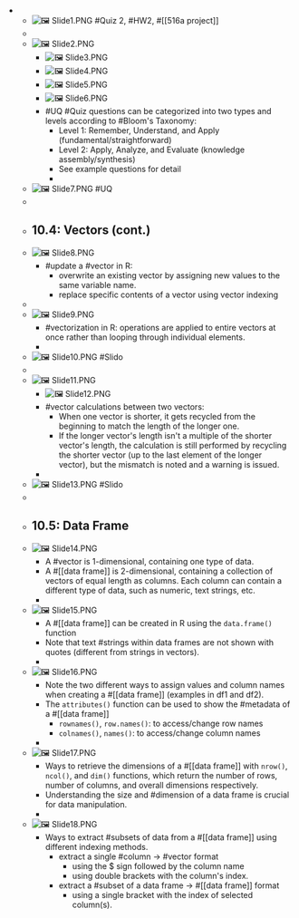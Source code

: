 -
	- ![🖼 Slide1.PNG](../assets/storages/logseq-plugin-multiple-assets/20240308_200928_Slide1.PNG) #Quiz 2, #HW2, #[[516a project]]
	-
	- ![🖼 Slide2.PNG](../assets/storages/logseq-plugin-multiple-assets/20240308_200928_Slide2.PNG)
		- ![🖼 Slide3.PNG](../assets/storages/logseq-plugin-multiple-assets/20240308_200928_Slide3.PNG)
		- ![🖼 Slide4.PNG](../assets/storages/logseq-plugin-multiple-assets/20240308_200928_Slide4.PNG)
		- ![🖼 Slide5.PNG](../assets/storages/logseq-plugin-multiple-assets/20240308_200928_Slide5.PNG)
		- ![🖼 Slide6.PNG](../assets/storages/logseq-plugin-multiple-assets/20240308_200928_Slide6.PNG)
		- #UQ #Quiz questions can be categorized into two types and levels according to #Bloom's Taxonomy:
			- Level 1: Remember, Understand, and Apply (fundamental/straightforward)
			- Level 2: Apply, Analyze, and Evaluate (knowledge assembly/synthesis)
			- See example questions for detail
			-
	- ![🖼 Slide7.PNG](../assets/storages/logseq-plugin-multiple-assets/20240308_200929_Slide7.PNG) #UQ
	-
	- ## 10.4: Vectors (cont.)
	- ![🖼 Slide8.PNG](../assets/storages/logseq-plugin-multiple-assets/20240308_200929_Slide8.PNG)
		- #update a #vector in R:
			- overwrite an existing vector by assigning new values to the same variable name.
			- replace specific contents of a vector using vector indexing
	-
	- ![🖼 Slide9.PNG](../assets/storages/logseq-plugin-multiple-assets/20240308_200929_Slide9.PNG)
		- #vectorization in R: operations are applied to entire vectors at once rather than looping through individual elements.
		-
	- ![🖼 Slide10.PNG](../assets/storages/logseq-plugin-multiple-assets/20240308_200929_Slide10.PNG) #Slido
	-
	- ![🖼 Slide11.PNG](../assets/storages/logseq-plugin-multiple-assets/20240308_200930_Slide11.PNG)
		- ![🖼 Slide12.PNG](../assets/storages/logseq-plugin-multiple-assets/20240308_200930_Slide12.PNG)
		- #vector calculations between two vectors:
			- When one vector is shorter, it gets recycled from the beginning to match the length of the longer one.
			- If the longer vector's length isn't a multiple of the shorter vector's length, the calculation is still performed by recycling the shorter vector (up to the last element of the longer vector), but the mismatch is noted and a warning is issued.
		-
	- ![🖼 Slide13.PNG](../assets/storages/logseq-plugin-multiple-assets/20240308_200930_Slide13.PNG) #Slido
	-
	- ## 10.5: Data Frame
	- ![🖼 Slide14.PNG](../assets/storages/logseq-plugin-multiple-assets/20240308_200930_Slide14.PNG)
		- A #vector is 1-dimensional, containing one type of data.
		- A #[[data frame]] is 2-dimensional, containing a collection of vectors of equal length as columns. Each column can contain a different type of data, such as numeric, text strings, etc.
		-
	- ![🖼 Slide15.PNG](../assets/storages/logseq-plugin-multiple-assets/20240308_200931_Slide15.PNG)
		- A #[[data frame]] can be created in R using the `data.frame()` function
		- Note that text #strings within data frames are not shown with quotes (different from strings in vectors).
		-
	- ![🖼 Slide16.PNG](../assets/storages/logseq-plugin-multiple-assets/20240308_200931_Slide16.PNG)
		- Note the two different ways to assign values and column names when creating a #[[data frame]] (examples in df1 and df2).
		- The `attributes()` function can be used to show the #metadata of a #[[data frame]]
			- `rownames()`, `row.names()`: to access/change row names
			- `colnames()`, `names()`: to access/change column names
		-
	- ![🖼 Slide17.PNG](../assets/storages/logseq-plugin-multiple-assets/20240308_200931_Slide17.PNG)
		- Ways to retrieve the dimensions of a #[[data frame]] with `nrow()`, `ncol()`, and `dim()` functions, which return the number of rows, number of columns, and overall dimensions respectively.
		- Understanding the size and #dimension of a data frame is crucial for data manipulation.
		-
	- ![🖼 Slide18.PNG](../assets/storages/logseq-plugin-multiple-assets/20240308_200931_Slide18.PNG)
		- Ways to extract #subsets of data from a #[[data frame]] using different indexing methods.
			- extract a single #column -> #vector format
				- using the $ sign followed by the column name
				- using double brackets with the column's index.
			- extract a #subset of a data frame -> #[[data frame]] format
				- using a single bracket with the index of selected column(s).